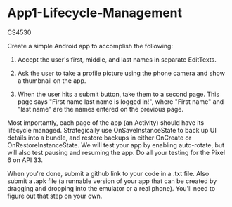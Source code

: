 # App1-Lifecycle-Management
CS4530


Create a simple Android app to accomplish the following:

1. Accept the user's first, middle, and last names in separate EditTexts.

2. Ask the user to take a profile picture using the phone camera and show a thumbnail on the app.

3. When the user hits a submit button, take them to a second page. This page says "First name last name is logged in!", where "First name" and "last name" are the names entered on the previous page.

Most importantly, each page of the app (an Activity) should have its lifecycle managed. Strategically use OnSaveInstanceState to back up UI details into a bundle, and restore backups in either OnCreate or OnRestoreInstanceState. We will test your app by enabling auto-rotate, but will also test pausing and resuming the app. Do all your testing for the Pixel 6 on API 33.

When you're done, submit a github link to your code in a .txt file. Also submit a .apk file (a runnable version of your app that can be created by dragging and dropping into the emulator or a real phone). You'll need to figure out that step on your own.
